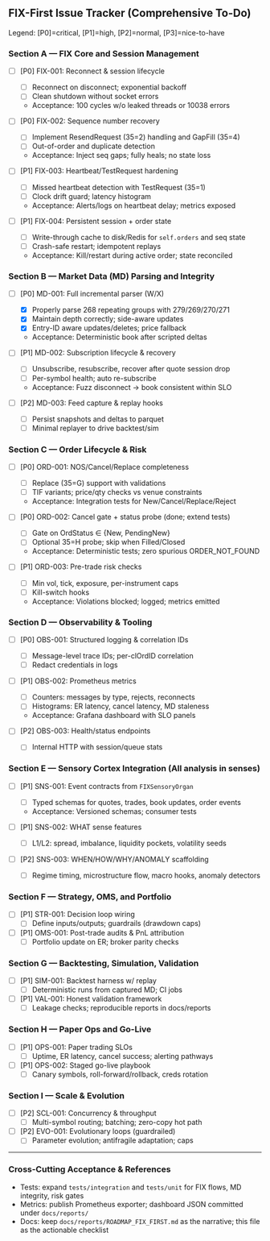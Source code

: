 ## FIX-First Issue Tracker (Comprehensive To-Do)

Legend: [P0]=critical, [P1]=high, [P2]=normal, [P3]=nice-to-have

### Section A — FIX Core and Session Management
- [ ] [P0] FIX-001: Reconnect & session lifecycle
  - [ ] Reconnect on disconnect; exponential backoff
  - [ ] Clean shutdown without socket errors
  - Acceptance: 100 cycles w/o leaked threads or 10038 errors

- [ ] [P0] FIX-002: Sequence number recovery
  - [ ] Implement ResendRequest (35=2) handling and GapFill (35=4)
  - [ ] Out-of-order and duplicate detection
  - Acceptance: Inject seq gaps; fully heals; no state loss

- [ ] [P1] FIX-003: Heartbeat/TestRequest hardening
  - [ ] Missed heartbeat detection with TestRequest (35=1)
  - [ ] Clock drift guard; latency histogram
  - Acceptance: Alerts/logs on heartbeat delay; metrics exposed

- [ ] [P1] FIX-004: Persistent session + order state
  - [ ] Write-through cache to disk/Redis for `self.orders` and seq state
  - [ ] Crash-safe restart; idempotent replays
  - Acceptance: Kill/restart during active order; state reconciled

### Section B — Market Data (MD) Parsing and Integrity
- [ ] [P0] MD-001: Full incremental parser (W/X)
  - [x] Properly parse 268 repeating groups with 279/269/270/271
  - [x] Maintain depth correctly; side-aware updates
  - [x] Entry-ID aware updates/deletes; price fallback
  - Acceptance: Deterministic book after scripted deltas

- [ ] [P1] MD-002: Subscription lifecycle & recovery
  - [ ] Unsubscribe, resubscribe, recover after quote session drop
  - [ ] Per-symbol health; auto re-subscribe
  - Acceptance: Fuzz disconnect → book consistent within SLO

- [ ] [P2] MD-003: Feed capture & replay hooks
  - [ ] Persist snapshots and deltas to parquet
  - [ ] Minimal replayer to drive backtest/sim

### Section C — Order Lifecycle & Risk
- [ ] [P0] ORD-001: NOS/Cancel/Replace completeness
  - [ ] Replace (35=G) support with validations
  - [ ] TIF variants; price/qty checks vs venue constraints
  - Acceptance: Integration tests for New/Cancel/Replace/Reject

- [ ] [P0] ORD-002: Cancel gate + status probe (done; extend tests)
  - [ ] Gate on OrdStatus ∈ {New, PendingNew}
  - [ ] Optional 35=H probe; skip when Filled/Closed
  - Acceptance: Deterministic tests; zero spurious ORDER_NOT_FOUND

- [ ] [P1] ORD-003: Pre-trade risk checks
  - [ ] Min vol, tick, exposure, per-instrument caps
  - [ ] Kill-switch hooks
  - Acceptance: Violations blocked; logged; metrics emitted

### Section D — Observability & Tooling
- [ ] [P0] OBS-001: Structured logging & correlation IDs
  - [ ] Message-level trace IDs; per-clOrdID correlation
  - [ ] Redact credentials in logs

- [ ] [P1] OBS-002: Prometheus metrics
  - [ ] Counters: messages by type, rejects, reconnects
  - [ ] Histograms: ER latency, cancel latency, MD staleness
  - Acceptance: Grafana dashboard with SLO panels

- [ ] [P2] OBS-003: Health/status endpoints
  - [ ] Internal HTTP with session/queue stats

### Section E — Sensory Cortex Integration (All analysis in senses)
- [ ] [P1] SNS-001: Event contracts from `FIXSensoryOrgan`
  - [ ] Typed schemas for quotes, trades, book updates, order events
  - Acceptance: Versioned schemas; consumer tests

- [ ] [P1] SNS-002: WHAT sense features
  - [ ] L1/L2: spread, imbalance, liquidity pockets, volatility seeds

- [ ] [P2] SNS-003: WHEN/HOW/WHY/ANOMALY scaffolding
  - [ ] Regime timing, microstructure flow, macro hooks, anomaly detectors

### Section F — Strategy, OMS, and Portfolio
- [ ] [P1] STR-001: Decision loop wiring
  - [ ] Define inputs/outputs; guardrails (drawdown caps)

- [ ] [P1] OMS-001: Post-trade audits & PnL attribution
  - [ ] Portfolio update on ER; broker parity checks

### Section G — Backtesting, Simulation, Validation
- [ ] [P1] SIM-001: Backtest harness w/ replay
  - [ ] Deterministic runs from captured MD; CI jobs

- [ ] [P1] VAL-001: Honest validation framework
  - [ ] Leakage checks; reproducible reports in docs/reports

### Section H — Paper Ops and Go-Live
- [ ] [P1] OPS-001: Paper trading SLOs
  - [ ] Uptime, ER latency, cancel success; alerting pathways

- [ ] [P1] OPS-002: Staged go-live playbook
  - [ ] Canary symbols, roll-forward/rollback, creds rotation

### Section I — Scale & Evolution
- [ ] [P2] SCL-001: Concurrency & throughput
  - [ ] Multi-symbol routing; batching; zero-copy hot path

- [ ] [P2] EVO-001: Evolutionary loops (guardrailed)
  - [ ] Parameter evolution; antifragile adaptation; caps

---

### Cross-Cutting Acceptance & References
- Tests: expand `tests/integration` and `tests/unit` for FIX flows, MD integrity, risk gates
- Metrics: publish Prometheus exporter; dashboard JSON committed under `docs/reports/`
- Docs: keep `docs/reports/ROADMAP_FIX_FIRST.md` as the narrative; this file as the actionable checklist



